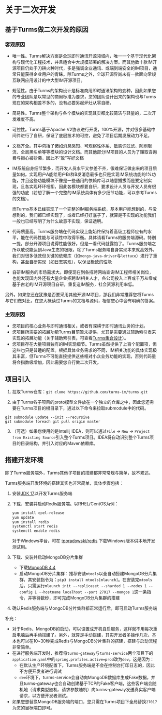 # 关于二次开发

## 基于Turms做二次开发的原因

### 客观原因

   * 唯一性。Turms解决方案是全球即时通讯开源领域内，唯一一个基于现代化架构与现代化工程技术，并且适合中大规模部署的解决方案。而其他数十款IM开源项目仍处于刀耕火种时代，多是强调企业通讯、或端到端安全的IM项目，通常只能获得企业用户的青睐。除Turms之外，全球开源界尚未有一款面向常规互联网应用设计的中大型IM开源项目。

   * 规范性。由于Turms的架构设计是标准商用即时通讯架构的变种，因此如果您的专业团队是以常见的商用标准为要求，您的团队设计出来的架构也与Turms现在的架构相差不多的，没有必要另起炉灶从零自研。

   * 简易性。Turms整个架构与各个模块的实现其实都比较简洁与轻量的，二次开发难度不高。

   * 可控性。Turms基于Apache V2协议进行开发，100%开源，并对很多基础中间件进行了自研，保证了底层技术的可控，避免了项目后期发展动力不足。

   * 文档齐全。其中包括了诸如消息感知、可观察性体系、敏感词过滤、防刷限流、全局黑名单等等模块的设计文档。而其他部分IM项目的人员为了赚取咨询费与担心被抄袭，因此不“敢”写好文档

   * IM系统自身细节繁多，而开发人员水平又参差不齐，很难保证做出来的项目质量如何。实现用户A能给用户B/群B发消息最多也只是实现IM系统功能的1%功能，并且这些功能模块不像是一些通用的依赖库可以随意插拔而是要定制实现，且各实现环环相扣，因此各模块都要自研，要求设计人员与开发人员有很强的功底（若想了解一个完整的IM系统具体有多少细节功能，可以参考Turms的文档）。

     而Turms基本已经实现了一个完整的IM服务端系统，基本用户能想到的，与没想到的，我们都已经实现了，或者已经打好底子了，就算是不实现的功能我们一般也已经写明了为什么故意不实现，保证透明。

   * 代码质量高。Turms服务端在代码实现上能始终保持着高级工程师应有的水平，能在代码性能与可读性中取得平衡。具体请看Turms的服务端源码。特别一提，部分开源项目说得性能很好，但是一看代码就露馅了。Turms服务端之所以敢说能达到Java生态的极限，除了Turms服务端自身实现本来就高效外，我们对很多低效但关键的依赖库（如`mongo-java-driver`与`lettuce`）进行了重构，甚至自研实现（如日志实现），以保证极致的性能

   * 自研IM服务的市场需求大。即便现在到各招聘网站查询IM工程师相关岗位，也能发现国内外还有大量企业招聘IM相关人才，各公司投入上百或千万从零或基于古老的IM开源项目自研，重复造IM服务，社会资源利用率低。

另外，如果您还在犹豫是否要采用其他开源IM项目，那我们非常推荐您将Turms与它们做对比，在您大概读过Turms的文档与源码，相信您心中会有明确的答案。

### 主观原因

   * 您项目的核心业务与即时通讯相关，或者有深耕于即时通讯业务的计划。
   * 您项目所需要的拓展功能Turms目前暂未提供，尤其是需要通过辅助索引表来实现的拓展功能（关于辅助索引表，可查看[Turms集合设计](https://turms-im.github.io/docs/for-developers/schema.html)）。
   * 您项目存在大量项目独有的IM实现细节。Turms虽然提供了上百个配置项，但这些也只是普适的配置。根据具体业务需求的不同，IM相关功能的具体实现极其丰富，但Turms不可能直接提供这些相对小众业务功能的实现，否则代码量将会指数级增加，因此需要您自行做二次开发。

## 项目引入

1. 拉取Turms仓库：`git clone https://github.com/turms-im/turms.git`

2. 由于Turms各子项目的proto模型文件放在一个独立的仓库之中，因此您还需要在Turms项目的根目录下，通过以下命令来拉取submodule中的代码。

```
git submodule update --init --recursive
git submodule foreach git pull origin master
```

3. （可选）如果您使用的是Intellij IDEA，则可以通过`File` -> `New` -> `Project from Existing Source`引入整个Turms项目。IDEA将自动识别整个Turms项目的目录结构，并引入对应的Maven依赖库。

## 搭建开发环境

除了Turms服务端外，Turms其他子项目的搭建都非常常规与简单，故不累述。

Turms服务端开发环境的搭建其实也非常简单，具体步骤包括：

1. 安装[JDK 17](https://adoptium.net/)以开发Turms服务端

2. 下载、安装并启动Redis服务端。以RHEL/CentOS为例：

   ```bash
   yum install epel-release
   yum update
   yum install redis
   systemctl start redis
   systemctl enable redis
   ```

   对于Windows平台，可在 [tporadowski/redis](https://github.com/tporadowski/redis/releases) 下载Windows版本供本地开发测试用。

3. 下载、安装并启动MongoDB分片集群

   * 下载[MongoDB 4.4](https://www.mongodb.com/try/download/community)
   * 启动MongoDB分片集群：推荐安装`mtools`以全自动搭建MongoDB分片集群，其安装指令为：`pip3 install mtools[mlaunch]`。在安装完`mtools`后，只需运行`mlaunch init --replicaset --sharded 1 --nodes 1 --config 1 --hostname localhost --port 27017 --mongos 1`这一条指令，并等待数秒，即可完成MongoDB分片集群的搭建

4. 确认Redis服务端与MongoDB分片集群都正常运行后，即可启动Turms服务端

补充：

* 对于Redis、MongoDB的启动，可以设置成开机自启服务，这样就不用每次重启电脑后再手动搭建了。另外，就算是手动搭建，其实开发者多操作几次，基本也可以在10~30秒完成Redis与MongoDB分片集群的搭建，搭建与启动流程非常简单。
* 在进行服务端开发时，推荐将`turms-gateway`与`turms-service`两个项目下的`application.yaml`中的`spring.profiles.active=prod`改为`dev`。这是因为：
  * 在默认生产环境配置下，Turms服务端是不会在控制台打印日志的，因此不方便开发者进行调试
  * `dev`环境下，turms-service会自动向MongoDB数据库生成Fake数据，并且turms-gateway也会自动创建基于TCP的Fake客户端，这些客户端会随机地（请求类型随机、请求参数随机）向turms-gateway发送真实客户端请求，以方便开发者测试。
* 如果您想替换MongoDB服务端的端口，您只需在Turms项目下全局替换`27017`为您的目标端口即可。